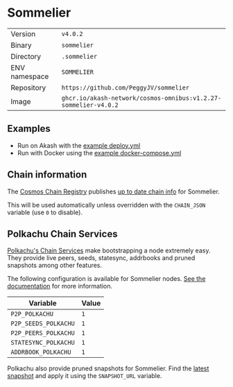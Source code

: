 # Sommelier

| | |
|---|---|
|Version|`v4.0.2`|
|Binary|`sommelier`|
|Directory|`.sommelier`|
|ENV namespace|`SOMMELIER`|
|Repository|`https://github.com/PeggyJV/sommelier`|
|Image|`ghcr.io/akash-network/cosmos-omnibus:v1.2.27-sommelier-v4.0.2`|

## Examples

- Run on Akash with the [example deploy.yml](./deploy.yml)
- Run with Docker using the [example docker-compose.yml](./docker-compose.yml)

## Chain information

The [Cosmos Chain Registry](https://github.com/cosmos/chain-registry) publishes [up to date chain info](https://raw.githubusercontent.com/cosmos/chain-registry/master/sommelier/chain.json) for Sommelier.

This will be used automatically unless overridden with the `CHAIN_JSON` variable (use `0` to disable).

## Polkachu Chain Services

[Polkachu's Chain Services](https://www.polkachu.com/networks/sommelier) make bootstrapping a node extremely easy. They provide live peers, seeds, statesync, addrbooks and pruned snapshots among other features.

The following configuration is available for Sommelier nodes. [See the documentation](../README.md#polkachu-services) for more information.

|Variable|Value|
|---|---|
|`P2P_POLKACHU`|`1`|
|`P2P_SEEDS_POLKACHU`|`1`|
|`P2P_PEERS_POLKACHU`|`1`|
|`STATESYNC_POLKACHU`|`1`|
|`ADDRBOOK_POLKACHU`|`1`|

Polkachu also provide pruned snapshots for Sommelier. Find the [latest snapshot](https://polkachu.com/tendermint_snapshots/sommelier) and apply it using the `SNAPSHOT_URL` variable.
